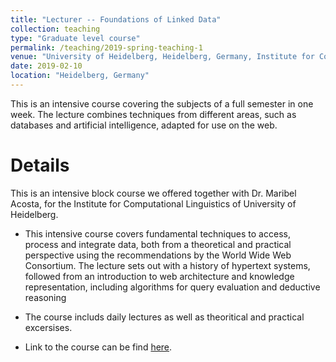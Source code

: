 ```yaml
---
title: "Lecturer -- Foundations of Linked Data"
collection: teaching
type: "Graduate level course"
permalink: /teaching/2019-spring-teaching-1
venue: "University of Heidelberg, Heidelberg, Germany, Institute for Computational Linguistics"
date: 2019-02-10
location: "Heidelberg, Germany"
---
```

This is an intensive course covering the subjects of a full semester in one week. 
The lecture combines techniques from different areas, such as databases and artificial intelligence, adapted for use on the web.


Details
=======
This is an intensive block course we offered together with Dr. Maribel Acosta, for the Institute for Computational Linguistics of University of Heidelberg.

* This intensive course covers fundamental techniques to access, process and integrate data, both from a theoretical and 
practical perspective using the recommendations by the World Wide
Web Consortium. The lecture sets out with a history of hypertext systems, followed from an
introduction to web architecture and knowledge representation, including algorithms for query
evaluation and deductive reasoning

* The course includs daily lectures as well as theoritical and practical excersises.

* Link to the course can be find [here](https://www.cl.uni-heidelberg.de/courses/ws18/linked_data/).

